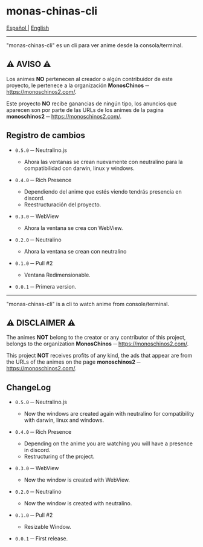 # **monas-chinas-cli**

<a href="#Español"> Español </a> |
<a href="#English"> English </a>

---

<p id="Español"></p>

"monas-chinas-cli" es un cli para ver anime desde la consola/terminal.

## ⚠️ **AVISO** ⚠️
Los animes **NO** pertenecen al creador o algún contribuidor de este proyecto,
le pertenece a la organización **MonosChinos** ─ https://monoschinos2.com/.

Este proyecto **NO** recibe ganancias de ningún tipo, los anuncios que aparecen son por parte de las URLs de los animes de la pagina **monoschinos2** ─ https://monoschinos2.com/.

## **Registro de cambios**
- `0.5.0` ─ Neutralino.js
  + Ahora las ventanas se crean nuevamente con neutralino para la compatibilidad con darwin, linux y windows.

- `0.4.0` ─ Rich Presence
  + Dependiendo del anime que estés viendo tendrás presencia en discord.
  + Reestructuración del proyecto.

- `0.3.0` ─ WebView
  + Ahora la ventana se crea con WebView.

- `0.2.0` ─ Neutralino
  + Ahora la ventana se crean con neutralino

- `0.1.0` ─ Pull #2
  + Ventana Redimensionable.

- `0.0.1` ─ Primera version.

---

<p id="English"></p>

"monas-chinas-cli" is a cli to watch anime from console/terminal.

## ⚠️ **DISCLAIMER** ⚠️
The animes **NOT** belong to the creator or any contributor of this project,
belongs to the organization **MonosChinos** ─ https://monoschinos2.com/.

This project **NOT** receives profits of any kind, the ads that appear are from the URLs of the animes on the page **monoschinos2** ─ https://monoschinos2.com/.

## **ChangeLog**
- `0.5.0` ─ Neutralino.js
  + Now the windows are created again with neutralino for compatibility with darwin, linux and windows.

- `0.4.0` ─ Rich Presence
  + Depending on the anime you are watching you will have a presence in discord.
  + Restructuring of the project.

- `0.3.0` ─ WebView
  + Now the window is created with WebView.

- `0.2.0` ─ Neutralino
  + Now the window is created with neutralino.

- `0.1.0` ─ Pull #2
  + Resizable Window.

- `0.0.1` ─ First release.
